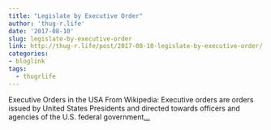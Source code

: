 ```yaml
---
title: "Legislate by Executive Order"
author: 'thug-r.life'
date: '2017-08-10'
slug: legislate-by-executive-order
link: http://thug-r.life/post/2017-08-10-legislate-by-executive-order/
categories:
- bloglink
tags:
  - thugrlife
---
```


Executive Orders in the USA From Wikipedia: Executive orders are orders issued by United States Presidents and directed towards officers and agencies of the U.S. federal government[... <i class="fas fa-external-link-alt"></i>](http://thug-r.life/post/2017-08-10-legislate-by-executive-order/)


